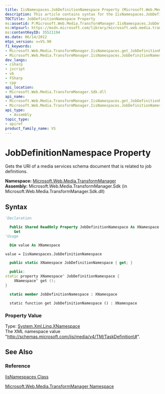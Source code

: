 ```yaml
---
title: IisNamespaces.JobDefinitionNamespace Property (Microsoft.Web.Media.TransformManager)
description: This article contains syntax for the IisNamespaces.JobDefinitionNamespace property. There are also links to reference materials.
TOCTitle: JobDefinitionNamespace Property
ms:assetid: P:Microsoft.Web.Media.TransformManager.IisNamespaces.JobDefinitionNamespace
ms:mtpsurl: https://msdn.microsoft.com/library/microsoft.web.media.transformmanager.iisnamespaces.jobdefinitionnamespace(v=VS.90)
ms:contentKeyID: 35521194
ms.date: 06/14/2012
mtps_version: v=VS.90
f1_keywords:
- Microsoft.Web.Media.TransformManager.IisNamespaces.get_JobDefinitionNamespace
- Microsoft.Web.Media.TransformManager.IisNamespaces.JobDefinitionNamespace
dev_langs:
- csharp
- jscript
- vb
- FSharp
- cpp
api_location:
- Microsoft.Web.Media.TransformManager.Sdk.dll
api_name:
- Microsoft.Web.Media.TransformManager.IisNamespaces.get_JobDefinitionNamespace
- Microsoft.Web.Media.TransformManager.IisNamespaces.JobDefinitionNamespace
api_type:
  - Assembly
topic_type:
- apiref
product_family_name: VS
---
```


# JobDefinitionNamespace Property

Gets the URI of a media services schema document that is related to job definitions.

**Namespace:**  [Microsoft.Web.Media.TransformManager](microsoft-web-media-transformmanager-namespace.md)  
**Assembly:**  Microsoft.Web.Media.TransformManager.Sdk (in Microsoft.Web.Media.TransformManager.Sdk.dll)

## Syntax

```vb
'Declaration

  Public Shared ReadOnly Property JobDefinitionNamespace As XNamespace
    Get
'Usage

  Dim value As XNamespace

value = IisNamespaces.JobDefinitionNamespace
```

```csharp
  public static XNamespace JobDefinitionNamespace { get; }
```

```cpp
  public:
static property XNamespace^ JobDefinitionNamespace {
    XNamespace^ get ();
}
```

``` fsharp
  static member JobDefinitionNamespace : XNamespace
```

```jscript
  static function get JobDefinitionNamespace () : XNamespace
```

### Property Value

Type: [System.Xml.Linq.XNamespace](https://msdn.microsoft.com/library/bb291898)  
The XML namespace value "http://schemas.microsoft.com/iis/media/v4/TM/TaskDefinition\#".  

## See Also

### Reference

[IisNamespaces Class](iisnamespaces-class-microsoft-web-media-transformmanager.md)

[Microsoft.Web.Media.TransformManager Namespace](microsoft-web-media-transformmanager-namespace.md)
